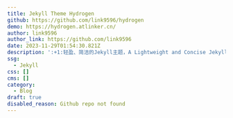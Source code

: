 ```yaml
---
title: Jekyll Theme Hydrogen
github: https://github.com/link9596/hydrogen
demo: https://hydrogen.atlinker.cn/
author: link9596
author_link: https://github.com/link9596
date: 2023-11-29T01:54:30.821Z
description: ':+1:轻盈、简洁的Jekyll主题，A Lightweight and Concise Jekyll theme For You.'
ssg:
  - Jekyll
css: []
cms: []
category:
  - Blog
draft: true
disabled_reason: Github repo not found
---
```

